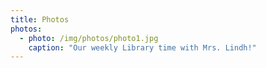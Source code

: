 ```yaml
---
title: Photos
photos:
  - photo: /img/photos/photo1.jpg
    caption: "Our weekly Library time with Mrs. Lindh!"
---
```

